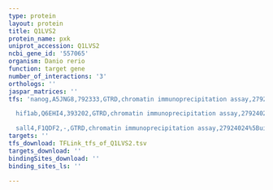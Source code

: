 ```yaml
---
type: protein
layout: protein
title: Q1LVS2
protein_name: pxk
uniprot_accession: Q1LVS2
ncbi_gene_id: '557065'
organism: Danio rerio
function: target gene
number_of_interactions: '3'
orthologs: ''
jaspar_matrices: ''
tfs: 'nanog,A5JNG8,792333,GTRD,chromatin immunoprecipitation assay,27924024%5Buid%5D,No

  hif1ab,Q6EHI4,393202,GTRD,chromatin immunoprecipitation assay,27924024%5Buid%5D,No

  sall4,F1QDF2,-,GTRD,chromatin immunoprecipitation assay,27924024%5Buid%5D,No'
targets: ''
tfs_download: TFLink_tfs_of_Q1LVS2.tsv
targets_download: ''
bindingSites_download: ''
binding_sites_ls: ''

---
```

